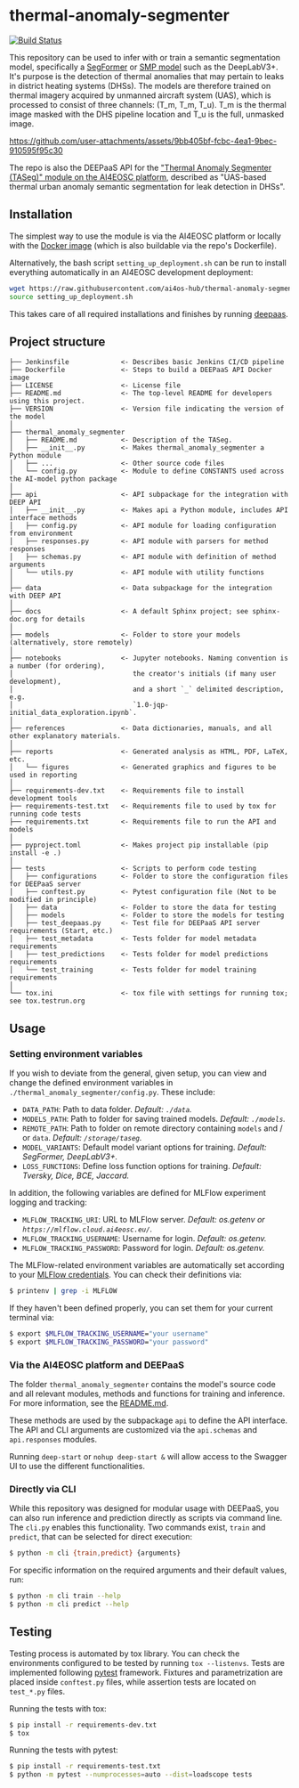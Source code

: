 # thermal-anomaly-segmenter

[![Build Status](https://jenkins.services.ai4os.eu/buildStatus/icon?job=AI4OS-hub/thermal-anomaly-segmenter/main)](https://jenkins.services.ai4os.eu/job/AI4OS-hub/job/thermal-anomaly-segmenter/job/main)

This repository can be used to infer with or train a semantic segmentation model,
specifically a [SegFormer](https://huggingface.co/docs/transformers/)
or [SMP model](https://github.com/qubvel-org/segmentation_models.pytorch) such as the DeepLabV3+.
It's purpose is the detection of thermal anomalies that may pertain to leaks in district
heating systems (DHSs).
The models are therefore trained on thermal imagery acquired by unmanned aircraft system (UAS),
which is processed to consist of three channels: (T_m, T_m, T_u). T_m is the thermal image
masked with the DHS pipeline location and T_u is the full, unmasked image.

https://github.com/user-attachments/assets/9bb405bf-fcbc-4ea1-9bec-910595f95c30

The repo is also the DEEPaaS API for the ["Thermal Anomaly Segmenter (TASeg)" module on the AI4EOSC platform](https://dashboard.cloud.ai4eosc.eu/catalog/modules/thermal-anomaly-segmenter),
described as "UAS-based thermal urban anomaly semantic segmentation for leak detection in DHSs".

## Installation

The simplest way to use the module is via the AI4EOSC platform or locally with the
[Docker image](https://hub.docker.com/r/ai4oshub/thermal-anomaly-segmenter) (which is
also buildable via the repo's Dockerfile).

Alternatively, the bash script `setting_up_deployment.sh` can be run to install everything
automatically in an AI4EOSC development deployment:
```bash
wget https://raw.githubusercontent.com/ai4os-hub/thermal-anomaly-segmenter/main/setting_up_deployment.sh
source setting_up_deployment.sh
```
This takes care of all required installations and finishes by running
[deepaas](https://github.com/ai4os/DEEPaaS).

## Project structure

```
├── Jenkinsfile             <- Describes basic Jenkins CI/CD pipeline
├── Dockerfile              <- Steps to build a DEEPaaS API Docker image
├── LICENSE                 <- License file
├── README.md               <- The top-level README for developers using this project.
├── VERSION                 <- Version file indicating the version of the model
│
├── thermal_anomaly_segmenter
│   ├── README.md           <- Description of the TASeg.
│   ├── __init__.py         <- Makes thermal_anomaly_segmenter a Python module
│   ├── ...                 <- Other source code files
│   └── config.py           <- Module to define CONSTANTS used across the AI-model python package
│
├── api                     <- API subpackage for the integration with DEEP API
│   ├── __init__.py         <- Makes api a Python module, includes API interface methods
│   ├── config.py           <- API module for loading configuration from environment
│   ├── responses.py        <- API module with parsers for method responses
│   ├── schemas.py          <- API module with definition of method arguments
│   └── utils.py            <- API module with utility functions
│
├── data                    <- Data subpackage for the integration with DEEP API
│
├── docs                    <- A default Sphinx project; see sphinx-doc.org for details
│
├── models                  <- Folder to store your models (alternatively, store remotely)
│
├── notebooks               <- Jupyter notebooks. Naming convention is a number (for ordering),
│                              the creator's initials (if many user development),
│                              and a short `_` delimited description, e.g.
│                              `1.0-jqp-initial_data_exploration.ipynb`.
│
├── references              <- Data dictionaries, manuals, and all other explanatory materials.
│
├── reports                 <- Generated analysis as HTML, PDF, LaTeX, etc.
│   └── figures             <- Generated graphics and figures to be used in reporting
│
├── requirements-dev.txt    <- Requirements file to install development tools
├── requirements-test.txt   <- Requirements file to used by tox for running code tests
├── requirements.txt        <- Requirements file to run the API and models
│
├── pyproject.toml          <- Makes project pip installable (pip install -e .)
│
├── tests                   <- Scripts to perform code testing
│   ├── configurations      <- Folder to store the configuration files for DEEPaaS server
│   ├── conftest.py         <- Pytest configuration file (Not to be modified in principle)
│   ├── data                <- Folder to store the data for testing
│   ├── models              <- Folder to store the models for testing
│   ├── test_deepaas.py     <- Test file for DEEPaaS API server requirements (Start, etc.)
│   ├── test_metadata       <- Tests folder for model metadata requirements
│   ├── test_predictions    <- Tests folder for model predictions requirements
│   └── test_training       <- Tests folder for model training requirements
│
└── tox.ini                 <- tox file with settings for running tox; see tox.testrun.org
```

## Usage

### Setting environment variables

If you wish to deviate from the general, given setup, you 
can view and change the defined environment variables in `./thermal_anomaly_segmenter/config.py`.
These include:

- `DATA_PATH`: Path to data folder. *Default: `./data`.*
- `MODELS_PATH`: Path to folder for saving trained models. *Default: `./models`.*
- `REMOTE_PATH`: Path to folder on remote directory containing `models` and / or `data`. *Default: `/storage/taseg`.*
- `MODEL_VARIANTS`: Default model variant options for training. *Default: SegFormer, DeepLabV3+.*
- `LOSS_FUNCTIONS`: Define loss function options for training. *Default: Tversky, Dice, BCE, Jaccard.*

In addition, the following variables are defined for MLFlow experiment logging and tracking:

- `MLFLOW_TRACKING_URI`: URL to MLFlow server. *Default: os.getenv or `https://mlflow.cloud.ai4eosc.eu/`.*
- `MLFLOW_TRACKING_USERNAME`: Username for login. *Default: os.getenv.*
- `MLFLOW_TRACKING_PASSWORD`: Password for login. *Default: os.getenv.*

The MLFlow-related environment variables are automatically set according to your
[MLFlow credentials](https://mlflow.cloud.ai4eosc.eu/signup).
You can check their definitions via:
```bash
$ printenv | grep -i MLFLOW
```
If they haven't been defined properly, you can set them for your current terminal via:
```bash
$ export $MLFLOW_TRACKING_USERNAME="your username"
$ export $MLFLOW_TRACKING_PASSWORD="your password"
```

### Via the AI4EOSC platform and DEEPaaS

The folder `thermal_anomaly_segmenter` contains the model's source code and all
relevant modules, methods and functions for training and inference.
For more information, see the [README.md](./thermal_anomaly_segmenter/README.md).

These methods are used by the subpackage `api` to define the API interface.
The API and CLI arguments are customized via the `api.schemas` and `api.responses`
modules.

Running `deep-start` or `nohup deep-start &` will allow access to the Swagger UI
to use the different functionalities.

### Directly via CLI

While this repository was designed for modular usage with DEEPaaS, you can also run
inference and prediction directly as scripts via command line.
The `cli.py` enables this functionality. Two commands exist, `train` and `predict`,
that can be selected for direct execution:

```bash
$ python -m cli {train,predict} {arguments}
```

For specific information on the required arguments and their default values, run:
```bash
$ python -m cli train --help
$ python -m cli predict --help
```

## Testing

Testing process is automated by tox library. You can check the environments
configured to be tested by running `tox --listenvs`. Tests are implemented
following [pytest](https://docs.pytest.org) framework.
Fixtures and parametrization are placed inside `conftest.py` files, while
assertion tests are located on `test_*.py` files.

Running the tests with tox:

```bash
$ pip install -r requirements-dev.txt
$ tox
```

Running the tests with pytest:

```bash
$ pip install -r requirements-test.txt
$ python -m pytest --numprocesses=auto --dist=loadscope tests
```
